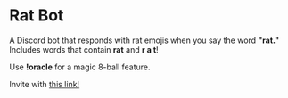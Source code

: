 # Rat Bot

A Discord bot that responds with rat emojis when you say the word **"rat."**<br />
Includes words that contain **rat** and **r  a t**!

Use **!oracle** for a magic 8-ball feature.

Invite with [this link!](https://discord.com/oauth2/authorize?client_id=671793984435126277&scope=bot)